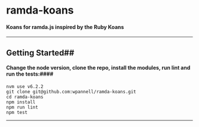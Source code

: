 # ramda-koans

#### Koans for ramda.js inspired by the Ruby Koans
---

## Getting Started##

#### Change the node version, clone the repo, install the modules, run lint and run the tests:####

````
nvm use v6.2.2
git clone git@github.com:wpannell/ramda-koans.git
cd ramda-koans
npm install
npm run lint
npm test
````

---
